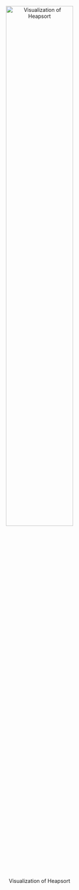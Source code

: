 <p align="center">
    <img src="heapsort-sorted.gif" width="60%" alt="Visualization of Heapsort"/>
  </p>
  <p align=center>
  Visualization of Heapsort
</p>
